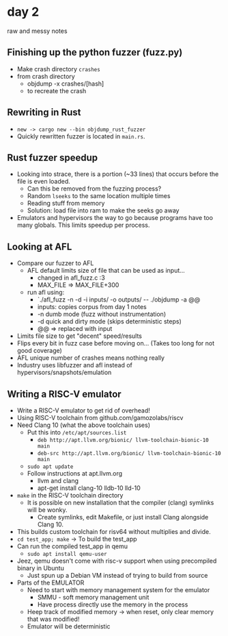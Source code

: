 # day 2
raw and messy notes

## Finishing up the python fuzzer (fuzz.py)
* Make crash directory `crashes`
* from crash directory 
  * objdump -x crashes/[hash]
  * to recreate the crash

## Rewriting in Rust
* `new -> cargo new --bin objdump_rust_fuzzer`
* Quickly rewritten fuzzer is located in `main.rs`.

## Rust fuzzer speedup
* Looking into strace, there is a portion (~33 lines) that occurs
   before the file is even loaded.
  * Can this be removed from the fuzzing process?
  * Random `lseeks` to the same location multiple times
  * Reading stuff from memory
  * Solution: load file into ram to make the seeks go away
* Emulators and hypervisors the way to go because programs have
  too many globals. This limits speedup per process.

## Looking at AFL
* Compare our fuzzer to AFL
  * AFL default limits size of file that can be used as input...
    * changed in afl_fuzz.c :3
    * MAX_FILE => MAX_FILE+300
  * run afl using:
    * `./afl_fuzz -n -d -i inputs/ -o outputs/ -- ./objdump -a @@
    * inputs: copies corpus from day 1 notes
    * -n dumb mode (fuzz without instrumentation)
    * -d quick and dirty mode (skips deterministic steps)
    * @@ => replaced with input
* Limits file size to get "decent" speed/results
* Flips every bit in fuzz case before moving on... (Takes too long for not good coverage)
* AFL unique number of crashes means nothing really
* Industry uses libfuzzer and afl instead of 
  hypervisors/snapshots/emulation

## Writing a RISC-V emulator
* Write a RISC-V emulator to get rid of overhead!
* Using RISC-V toolchain from github.com/gamozolabs/riscv
* Need Clang 10 (what the above toolchain uses)
  * Put this into `/etc/apt/sources.list`
    * `deb http://apt.llvm.org/bionic/ llvm-toolchain-bionic-10 main`
    * `deb-src http://apt.llvm.org/bionic/ llvm-toolchain-bionic-10 main`
  * `sudo apt update`
  * Follow instructions at apt.llvm.org
    * llvm and clang
    * apt-get install clang-10 lldb-10 lld-10
* `make` in the RISC-V toolchain directory
  * It is possible on new installation that the compiler (clang) symlinks will
    be wonky.
    * Create symlinks, edit Makefile, or just install Clang alongside Clang 10.
* This builds custom toolchain for risv64 without multiplies and divide.
* `cd test_app; make` -> To build the test_app
* Can run the compiled test_app in qemu
  * `sudo apt install qemu-user`
* Jeez, qemu doesn't come with risc-v support when using precompiled binary in Ubuntu
  * Just spun up a Debian VM instead of trying to build from source
* Parts of the EMULATOR
  * Need to start with memory management system for the emulator
    * SMMU - soft memory management unit
    * Have process directly use the memory in the process
  * Heep track of modified memory -> when reset, only clear memory that was modified!
  * Emulator will be deterministic